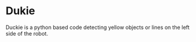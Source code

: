 # Dukie
Duckie is a python based code detecting yellow objects or lines on the left side of the robot.
